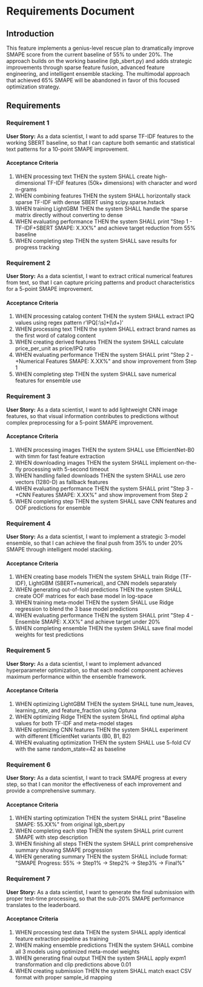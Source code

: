 # Requirements Document

## Introduction

This feature implements a genius-level rescue plan to dramatically improve SMAPE score from the current baseline of 55% to under 20%. The approach builds on the working baseline (lgb_sbert.py) and adds strategic improvements through sparse feature fusion, advanced feature engineering, and intelligent ensemble stacking. The multimodal approach that achieved 65% SMAPE will be abandoned in favor of this focused optimization strategy.

## Requirements

### Requirement 1

**User Story:** As a data scientist, I want to add sparse TF-IDF features to the working SBERT baseline, so that I can capture both semantic and statistical text patterns for a 10-point SMAPE improvement.

#### Acceptance Criteria

1. WHEN processing text THEN the system SHALL create high-dimensional TF-IDF features (50k+ dimensions) with character and word n-grams
2. WHEN combining features THEN the system SHALL horizontally stack sparse TF-IDF with dense SBERT using scipy.sparse.hstack
3. WHEN training LightGBM THEN the system SHALL handle the sparse matrix directly without converting to dense
4. WHEN evaluating performance THEN the system SHALL print "Step 1 - TF-IDF+SBERT SMAPE: X.XX%" and achieve target reduction from 55% baseline
5. WHEN completing step THEN the system SHALL save results for progress tracking

### Requirement 2

**User Story:** As a data scientist, I want to extract critical numerical features from text, so that I can capture pricing patterns and product characteristics for a 5-point SMAPE improvement.

#### Acceptance Criteria

1. WHEN processing catalog content THEN the system SHALL extract IPQ values using regex pattern r'IPQ[:\s]*(\d+)'
2. WHEN processing text THEN the system SHALL extract brand names as the first word of catalog content
3. WHEN creating derived features THEN the system SHALL calculate price_per_unit as price/IPQ ratio
4. WHEN evaluating performance THEN the system SHALL print "Step 2 - +Numerical Features SMAPE: X.XX%" and show improvement from Step 1
5. WHEN completing step THEN the system SHALL save numerical features for ensemble use

### Requirement 3

**User Story:** As a data scientist, I want to add lightweight CNN image features, so that visual information contributes to predictions without complex preprocessing for a 5-point SMAPE improvement.

#### Acceptance Criteria

1. WHEN processing images THEN the system SHALL use EfficientNet-B0 with timm for fast feature extraction
2. WHEN downloading images THEN the system SHALL implement on-the-fly processing with 5-second timeout
3. WHEN handling failed downloads THEN the system SHALL use zero vectors (1280-D) as fallback features
4. WHEN evaluating performance THEN the system SHALL print "Step 3 - +CNN Features SMAPE: X.XX%" and show improvement from Step 2
5. WHEN completing step THEN the system SHALL save CNN features and OOF predictions for ensemble

### Requirement 4

**User Story:** As a data scientist, I want to implement a strategic 3-model ensemble, so that I can achieve the final push from 35% to under 20% SMAPE through intelligent model stacking.

#### Acceptance Criteria

1. WHEN creating base models THEN the system SHALL train Ridge (TF-IDF), LightGBM (SBERT+numerical), and CNN models separately
2. WHEN generating out-of-fold predictions THEN the system SHALL create OOF matrices for each base model in log-space
3. WHEN training meta-model THEN the system SHALL use Ridge regression to blend the 3 base model predictions
4. WHEN evaluating performance THEN the system SHALL print "Step 4 - Ensemble SMAPE: X.XX%" and achieve target under 20%
5. WHEN completing ensemble THEN the system SHALL save final model weights for test predictions

### Requirement 5

**User Story:** As a data scientist, I want to implement advanced hyperparameter optimization, so that each model component achieves maximum performance within the ensemble framework.

#### Acceptance Criteria

1. WHEN optimizing LightGBM THEN the system SHALL tune num_leaves, learning_rate, and feature_fraction using Optuna
2. WHEN optimizing Ridge THEN the system SHALL find optimal alpha values for both TF-IDF and meta-model stages
3. WHEN optimizing CNN features THEN the system SHALL experiment with different EfficientNet variants (B0, B1, B2)
4. WHEN evaluating optimization THEN the system SHALL use 5-fold CV with the same random_state=42 as baseline

### Requirement 6

**User Story:** As a data scientist, I want to track SMAPE progress at every step, so that I can monitor the effectiveness of each improvement and provide a comprehensive summary.

#### Acceptance Criteria

1. WHEN starting optimization THEN the system SHALL print "Baseline SMAPE: 55.XX%" from original lgb_sbert.py
2. WHEN completing each step THEN the system SHALL print current SMAPE with step description
3. WHEN finishing all steps THEN the system SHALL print comprehensive summary showing SMAPE progression
4. WHEN generating summary THEN the system SHALL include format: "SMAPE Progress: 55% → Step1% → Step2% → Step3% → Final%"

### Requirement 7

**User Story:** As a data scientist, I want to generate the final submission with proper test-time processing, so that the sub-20% SMAPE performance translates to the leaderboard.

#### Acceptance Criteria

1. WHEN processing test data THEN the system SHALL apply identical feature extraction pipeline as training
2. WHEN making ensemble predictions THEN the system SHALL combine all 3 models using optimized meta-model weights
3. WHEN generating final output THEN the system SHALL apply expm1 transformation and clip predictions above 0.01
4. WHEN creating submission THEN the system SHALL match exact CSV format with proper sample_id mapping